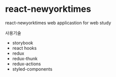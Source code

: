 # react-newyorktimes

react-newyorktimes web applicastion for web study

사용기술

- storybook
- react hooks
- redux
- redux-thunk
- redux-actions
- styled-components
